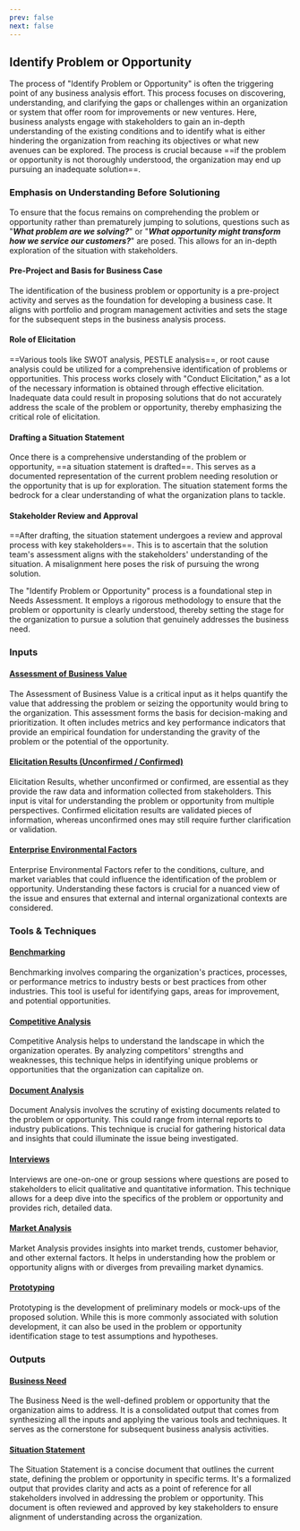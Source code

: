 ```yaml
---
prev: false
next: false
---
```


## Identify Problem or Opportunity

The process of "Identify Problem or Opportunity" is often the triggering point of any business analysis effort. This process focuses on discovering, understanding, and clarifying the gaps or challenges within an organization or system that offer room for improvements or new ventures. Here, business analysts engage with stakeholders to gain an in-depth understanding of the existing conditions and to identify what is either hindering the organization from reaching its objectives or what new avenues can be explored. The process is crucial because ==if the problem or opportunity is not thoroughly understood, the organization may end up pursuing an inadequate solution==.

### Emphasis on Understanding Before Solutioning

To ensure that the focus remains on comprehending the problem or opportunity rather than prematurely jumping to solutions, questions such as "**_What problem are we solving?_**" or "**_What opportunity might transform how we service our customers?_**" are posed. This allows for an in-depth exploration of the situation with stakeholders.

#### Pre-Project and Basis for Business Case

The identification of the business problem or opportunity is a pre-project activity and serves as the foundation for developing a business case. It aligns with portfolio and program management activities and sets the stage for the subsequent steps in the business analysis process.

#### Role of Elicitation

==Various tools like SWOT analysis, PESTLE analysis==, or root cause analysis could be utilized for a comprehensive identification of problems or opportunities. This process works closely with "Conduct Elicitation," as a lot of the necessary information is obtained through effective elicitation. Inadequate data could result in proposing solutions that do not accurately address the scale of the problem or opportunity, thereby emphasizing the critical role of elicitation.

#### Drafting a Situation Statement

Once there is a comprehensive understanding of the problem or opportunity, ==a situation statement is drafted==. This serves as a documented representation of the current problem needing resolution or the opportunity that is up for exploration. The situation statement forms the bedrock for a clear understanding of what the organization plans to tackle.

#### Stakeholder Review and Approval

==After drafting, the situation statement undergoes a review and approval process with key stakeholders==. This is to ascertain that the solution team's assessment aligns with the stakeholders' understanding of the situation. A misalignment here poses the risk of pursuing the wrong solution.

The "Identify Problem or Opportunity" process is a foundational step in Needs Assessment. It employs a rigorous methodology to ensure that the problem or opportunity is clearly understood, thereby setting the stage for the organization to pursue a solution that genuinely addresses the business need.

### Inputs

#### [Assessment of Business Value](/content/gist/business-analysis/inputs-outputs/assessment-of-business-value.md)

The Assessment of Business Value is a critical input as it helps quantify the value that addressing the problem or seizing the opportunity would bring to the organization. This assessment forms the basis for decision-making and prioritization. It often includes metrics and key performance indicators that provide an empirical foundation for understanding the gravity of the problem or the potential of the opportunity.

#### [Elicitation Results (Unconfirmed / Confirmed)](/content/gist/business-analysis/inputs-outputs/elicitation-results-unconfirmed-confirmed.md)

Elicitation Results, whether unconfirmed or confirmed, are essential as they provide the raw data and information collected from stakeholders. This input is vital for understanding the problem or opportunity from multiple perspectives. Confirmed elicitation results are validated pieces of information, whereas unconfirmed ones may still require further clarification or validation.

#### [Enterprise Environmental Factors](/content/gist/business-analysis/inputs-outputs/enterprise-environmental-factors.md)

Enterprise Environmental Factors refer to the conditions, culture, and market variables that could influence the identification of the problem or opportunity. Understanding these factors is crucial for a nuanced view of the issue and ensures that external and internal organizational contexts are considered.

### Tools & Techniques

#### [Benchmarking](/content/gist/business-analysis/tools-techniques/benchmarking.md)

Benchmarking involves comparing the organization's practices, processes, or performance metrics to industry bests or best practices from other industries. This tool is useful for identifying gaps, areas for improvement, and potential opportunities.

#### [Competitive Analysis](/content/gist/business-analysis/tools-techniques/competitive-analysis.md)

Competitive Analysis helps to understand the landscape in which the organization operates. By analyzing competitors' strengths and weaknesses, this technique helps in identifying unique problems or opportunities that the organization can capitalize on.

#### [Document Analysis](/content/gist/business-analysis/tools-techniques/document-analysis.md)

Document Analysis involves the scrutiny of existing documents related to the problem or opportunity. This could range from internal reports to industry publications. This technique is crucial for gathering historical data and insights that could illuminate the issue being investigated.

#### [Interviews](/content/gist/business-analysis/tools-techniques/interviews.md)

Interviews are one-on-one or group sessions where questions are posed to stakeholders to elicit qualitative and quantitative information. This technique allows for a deep dive into the specifics of the problem or opportunity and provides rich, detailed data.

#### [Market Analysis](/content/gist/business-analysis/tools-techniques/market-analysis.md)

Market Analysis provides insights into market trends, customer behavior, and other external factors. It helps in understanding how the problem or opportunity aligns with or diverges from prevailing market dynamics.

#### [Prototyping](/content/gist/business-analysis/tools-techniques/prototyping.md)

Prototyping is the development of preliminary models or mock-ups of the proposed solution. While this is more commonly associated with solution development, it can also be used in the problem or opportunity identification stage to test assumptions and hypotheses.

### Outputs

#### [Business Need](/content/gist/business-analysis/inputs-outputs/business-need.md)

The Business Need is the well-defined problem or opportunity that the organization aims to address. It is a consolidated output that comes from synthesizing all the inputs and applying the various tools and techniques. It serves as the cornerstone for subsequent business analysis activities.

#### [Situation Statement](/content/gist/business-analysis/inputs-outputs/situation-statement.md)

The Situation Statement is a concise document that outlines the current state, defining the problem or opportunity in specific terms. It's a formalized output that provides clarity and acts as a point of reference for all stakeholders involved in addressing the problem or opportunity. This document is often reviewed and approved by key stakeholders to ensure alignment of understanding across the organization.
